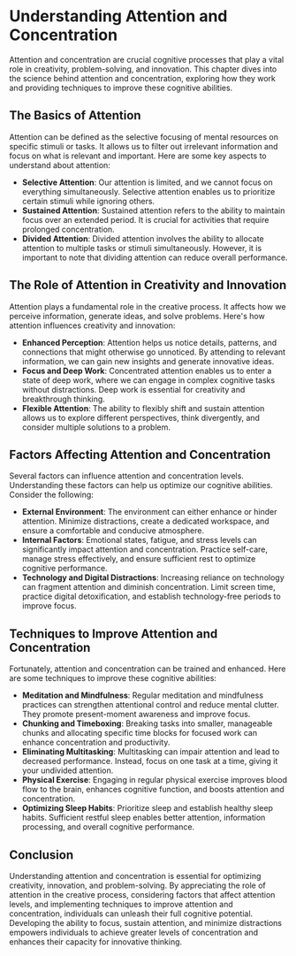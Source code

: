 Understanding Attention and Concentration
==================================================

Attention and concentration are crucial cognitive processes that play a vital role in creativity, problem-solving, and innovation. This chapter dives into the science behind attention and concentration, exploring how they work and providing techniques to improve these cognitive abilities.

The Basics of Attention
-----------------------

Attention can be defined as the selective focusing of mental resources on specific stimuli or tasks. It allows us to filter out irrelevant information and focus on what is relevant and important. Here are some key aspects to understand about attention:

* **Selective Attention**: Our attention is limited, and we cannot focus on everything simultaneously. Selective attention enables us to prioritize certain stimuli while ignoring others.
* **Sustained Attention**: Sustained attention refers to the ability to maintain focus over an extended period. It is crucial for activities that require prolonged concentration.
* **Divided Attention**: Divided attention involves the ability to allocate attention to multiple tasks or stimuli simultaneously. However, it is important to note that dividing attention can reduce overall performance.

The Role of Attention in Creativity and Innovation
--------------------------------------------------

Attention plays a fundamental role in the creative process. It affects how we perceive information, generate ideas, and solve problems. Here's how attention influences creativity and innovation:

* **Enhanced Perception**: Attention helps us notice details, patterns, and connections that might otherwise go unnoticed. By attending to relevant information, we can gain new insights and generate innovative ideas.
* **Focus and Deep Work**: Concentrated attention enables us to enter a state of deep work, where we can engage in complex cognitive tasks without distractions. Deep work is essential for creativity and breakthrough thinking.
* **Flexible Attention**: The ability to flexibly shift and sustain attention allows us to explore different perspectives, think divergently, and consider multiple solutions to a problem.

Factors Affecting Attention and Concentration
---------------------------------------------

Several factors can influence attention and concentration levels. Understanding these factors can help us optimize our cognitive abilities. Consider the following:

* **External Environment**: The environment can either enhance or hinder attention. Minimize distractions, create a dedicated workspace, and ensure a comfortable and conducive atmosphere.
* **Internal Factors**: Emotional states, fatigue, and stress levels can significantly impact attention and concentration. Practice self-care, manage stress effectively, and ensure sufficient rest to optimize cognitive performance.
* **Technology and Digital Distractions**: Increasing reliance on technology can fragment attention and diminish concentration. Limit screen time, practice digital detoxification, and establish technology-free periods to improve focus.

Techniques to Improve Attention and Concentration
-------------------------------------------------

Fortunately, attention and concentration can be trained and enhanced. Here are some techniques to improve these cognitive abilities:

* **Meditation and Mindfulness**: Regular meditation and mindfulness practices can strengthen attentional control and reduce mental clutter. They promote present-moment awareness and improve focus.
* **Chunking and Timeboxing**: Breaking tasks into smaller, manageable chunks and allocating specific time blocks for focused work can enhance concentration and productivity.
* **Eliminating Multitasking**: Multitasking can impair attention and lead to decreased performance. Instead, focus on one task at a time, giving it your undivided attention.
* **Physical Exercise**: Engaging in regular physical exercise improves blood flow to the brain, enhances cognitive function, and boosts attention and concentration.
* **Optimizing Sleep Habits**: Prioritize sleep and establish healthy sleep habits. Sufficient restful sleep enables better attention, information processing, and overall cognitive performance.

Conclusion
----------

Understanding attention and concentration is essential for optimizing creativity, innovation, and problem-solving. By appreciating the role of attention in the creative process, considering factors that affect attention levels, and implementing techniques to improve attention and concentration, individuals can unleash their full cognitive potential. Developing the ability to focus, sustain attention, and minimize distractions empowers individuals to achieve greater levels of concentration and enhances their capacity for innovative thinking.

